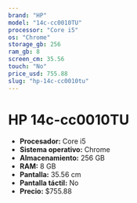 ```yaml
---
brand: "HP"
model: "14c-cc0010TU"
processor: "Core i5"
os: "Chrome"
storage_gb: 256
ram_gb: 8
screen_cm: 35.56
touch: "No"
price_usd: 755.88
slug: "hp-14c-cc0010tu"
---
```


# HP 14c-cc0010TU

- **Procesador:** Core i5
- **Sistema operativo:** Chrome
- **Almacenamiento:** 256 GB
- **RAM:** 8 GB
- **Pantalla:** 35.56 cm
- **Pantalla táctil:** No
- **Precio:** $755.88
